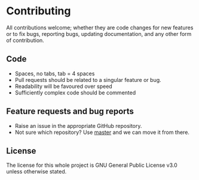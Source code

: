 # Contributing

All contributions welcome; whether they are code changes for new features or to fix bugs, reporting bugs, updating documentation, and any other form of contribution.

## Code

- Spaces, no tabs, tab = 4 spaces
- Pull requests should be related to a singular feature or bug.
- Readability will be favoured over speed
- Sufficiently complex code should be commented

## Feature requests and bug reports

- Raise an issue in the appropriate GitHub repository. 
- Not sure which repository? Use [master](https://github.com/quakeservices/master/) and we can move it from there.

## License

The license for this whole project is GNU General Public License v3.0 unless otherwise stated.
